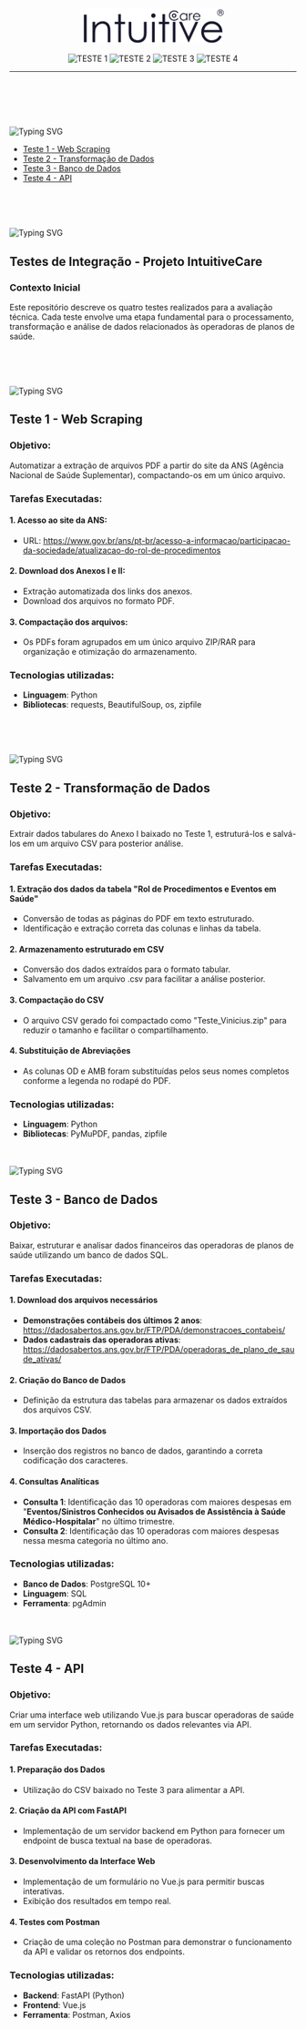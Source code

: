 <br>
<br>
<br>
<p align="center">
   <img src="/img/logo/logo.png" alt="logo" width=250px>
</p>

<p align="center">
   <img src="https://img.shields.io/badge/Teste 1-CONCLUIDO-blue?style=for-the-badge" alt="TESTE 1" />
   <img src="https://img.shields.io/badge/Teste 2-CONCLUIDO-blue?style=for-the-badge" alt="TESTE 2" />
   <img src="https://img.shields.io/badge/Teste 3-CONCLUIDO-blue?style=for-the-badge" alt="TESTE 3" />
   <img src="https://img.shields.io/badge/Teste 4-CONCLUIDO-blue?style=for-the-badge" alt="TESTE 4" />
</p>
<hr>
<br>
<br><br><br>


<img src="https://readme-typing-svg.demolab.com?font=Fira+Code&weight=440&size=22&pause=1000&color=185DF7FF&center=false&vCenter=false&repeat=false&width=435&lines=Sumário 📰" alt="Typing SVG" /></a>

- [Teste 1 - Web Scraping](#teste-1---web-scraping)
- [Teste 2 - Transformação de Dados](#teste-2---transformação-de-dados)
- [Teste 3 - Banco de Dados](#teste-3---banco-de-dados)
- [Teste 4 - API](#teste-4---api)
  
<br><br><br>

<img src="https://readme-typing-svg.demolab.com?font=Fira+Code&weight=440&size=22&pause=1000&color=185DF7FF&center=false&vCenter=false&repeat=false&width=435&lines=Introdução" alt="Typing SVG" /></a>
## Testes de Integração - Projeto IntuitiveCare

### Contexto Inicial
Este repositório descreve os quatro testes realizados para a avaliação técnica. Cada teste envolve uma etapa fundamental para o processamento, transformação e análise de dados relacionados às operadoras de planos de saúde.


<br><br><br>

<img src="https://readme-typing-svg.demolab.com?font=Fira+Code&weight=440&size=22&pause=1000&color=185DF7FF&center=false&vCenter=false&repeat=false&width=435&lines=Web Scraping" alt="Typing SVG" /></a>
## Teste 1 - Web Scraping

### Objetivo:
Automatizar a extração de arquivos PDF a partir do site da ANS (Agência Nacional de Saúde Suplementar), compactando-os em um único arquivo.

### Tarefas Executadas: 

   #### 1. Acesso ao site da ANS: 
   - URL: https://www.gov.br/ans/pt-br/acesso-a-informacao/participacao-da-sociedade/atualizacao-do-rol-de-procedimentos


   #### 2. Download dos Anexos I e II:
   - Extração automatizada dos links dos anexos.
   - Download dos arquivos no formato PDF.


   #### 3. Compactação dos arquivos:
   - Os PDFs foram agrupados em um único arquivo ZIP/RAR para organização e otimização do armazenamento.


### Tecnologias utilizadas: 
- **Linguagem**: Python
- **Bibliotecas**: requests, BeautifulSoup, os, zipfile

<br><br><br>


<img src="https://readme-typing-svg.demolab.com?font=Fira+Code&weight=440&size=22&pause=1000&color=185DF7FF&center=false&vCenter=false&repeat=false&width=435&lines=Transformação de Dados" alt="Typing SVG" /></a>
## Teste 2 - Transformação de Dados

### Objetivo:
Extrair dados tabulares do Anexo I baixado no Teste 1, estruturá-los e salvá-los em um arquivo CSV para posterior análise.

### Tarefas Executadas: 

   #### 1. Extração dos dados da tabela "Rol de Procedimentos e Eventos em Saúde"
   - Conversão de todas as páginas do PDF em texto estruturado.
   - Identificação e extração correta das colunas e linhas da tabela.


   #### 2. Armazenamento estruturado em CSV
   - Conversão dos dados extraídos para o formato tabular.
   - Salvamento em um arquivo .csv para facilitar a análise posterior.


   #### 3. Compactação do CSV
   - O arquivo CSV gerado foi compactado como "Teste_Vinicius.zip" para reduzir o tamanho e facilitar o compartilhamento.


   #### 4. Substituição de Abreviações
   - As colunas OD e AMB foram substituídas pelos seus nomes completos conforme a legenda no rodapé do PDF.


### Tecnologias utilizadas: 
- **Linguagem**: Python
- **Bibliotecas**: PyMuPDF, pandas, zipfile
<br><br><br>

<img src="https://readme-typing-svg.demolab.com?font=Fira+Code&weight=440&size=22&pause=1000&color=185DF7FF&center=false&vCenter=false&repeat=false&width=435&lines=Banco de Dados" alt="Typing SVG" /></a>
## Teste 3 - Banco de Dados

### Objetivo:
Baixar, estruturar e analisar dados financeiros das operadoras de planos de saúde utilizando um banco de dados SQL.

### Tarefas Executadas: 

   #### 1. Download dos arquivos necessários
   - **Demonstrações contábeis dos últimos 2 anos**: https://dadosabertos.ans.gov.br/FTP/PDA/demonstracoes_contabeis/
   - **Dados cadastrais das operadoras ativas**: https://dadosabertos.ans.gov.br/FTP/PDA/operadoras_de_plano_de_saude_ativas/


   #### 2. Criação do Banco de Dados
   - Definição da estrutura das tabelas para armazenar os dados extraídos dos arquivos CSV.


   #### 3. Importação dos Dados
   - Inserção dos registros no banco de dados, garantindo a correta codificação dos caracteres.


   #### 4. Consultas Analíticas
   - **Consulta 1**: Identificação das 10 operadoras com maiores despesas em "**Eventos/Sinistros Conhecidos ou Avisados de Assistência à Saúde Médico-Hospitalar**" no último trimestre.
   - **Consulta 2**: Identificação das 10 operadoras com maiores despesas nessa mesma categoria no último ano.


### Tecnologias utilizadas: 
- **Banco de Dados**: PostgreSQL 10+
- **Linguagem**: SQL
- **Ferramenta**: pgAdmin
<br><br><br>

<img src="https://readme-typing-svg.demolab.com?font=Fira+Code&weight=440&size=22&pause=1000&color=185DF7FF&center=false&vCenter=false&repeat=false&width=435&lines=API" alt="Typing SVG" /></a>
## Teste 4 - API

### Objetivo:
Criar uma interface web utilizando Vue.js para buscar operadoras de saúde em um servidor Python, retornando os dados relevantes via API.


### Tarefas Executadas: 

   #### 1. Preparação dos Dados
   - Utilização do CSV baixado no Teste 3 para alimentar a API.


   #### 2. Criação da API com FastAPI
   - Implementação de um servidor backend em Python para fornecer um endpoint de busca textual na base de operadoras.


   #### 3. Desenvolvimento da Interface Web
   - Implementação de um formulário no Vue.js para permitir buscas interativas.
   - Exibição dos resultados em tempo real.


   #### 4. Testes com Postman
   - Criação de uma coleção no Postman para demonstrar o funcionamento da API e validar os retornos dos endpoints.


### Tecnologias utilizadas: 
- **Backend**: FastAPI (Python)
- **Frontend**: Vue.js
- **Ferramenta**: Postman, Axios
<br><br><br>
